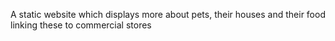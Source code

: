 A static website which displays more about pets, their houses and their food linking these to commercial stores

